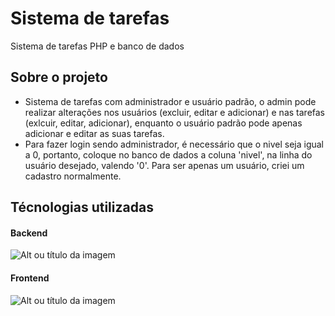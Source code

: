 # Sistema de tarefas
Sistema de tarefas PHP e banco de dados

## Sobre o projeto
- Sistema de tarefas com administrador e usuário padrão, o admin pode realizar alterações nos usuários (excluir, editar e adicionar) e nas tarefas (exlcuir, editar, adicionar), enquanto o usuário padrão pode apenas adicionar e editar as suas tarefas.
- Para fazer login sendo administrador, é necessário que o nivel seja igual a 0, portanto, coloque no banco de dados a coluna 'nivel', na linha do usuário desejado, valendo '0'. Para ser apenas um usuário, criei um cadastro normalmente.  

## Técnologias utilizadas 
#### Backend 
![Alt ou título da imagem](https://img.shields.io/badge/PHP-777BB4?style=for-the-badge&logo=php&logoColor=white)
#### Frontend
![Alt ou título da imagem](https://img.shields.io/badge/CSS3-1572B6?style=for-the-badge&logo=css3&logoColor=white)
